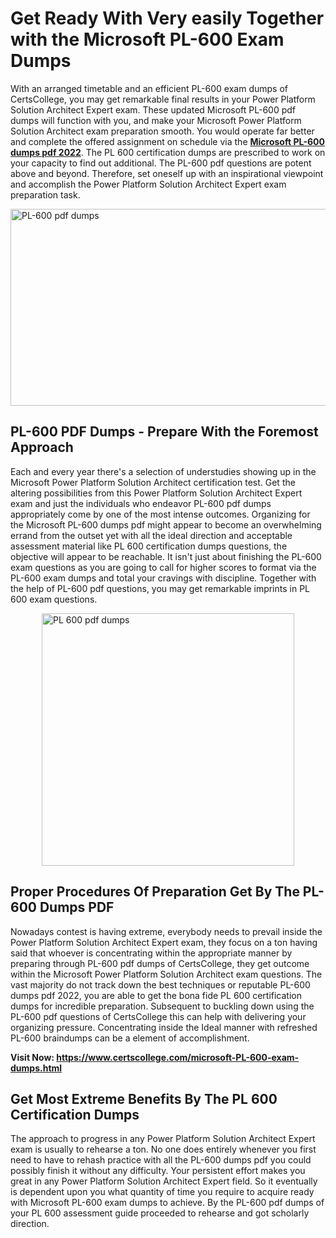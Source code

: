 <h1><strong>Get Ready With Very easily Together with the Microsoft PL-600 Exam Dumps&nbsp;</strong></h1>
<p><span style="font-weight: 400;">With an arranged timetable and an efficient  PL-600 exam dumps of CertsCollege, you may get remarkable final results in your Power Platform Solution Architect Expert exam. These updated Microsoft PL-600 pdf dumps will function with you, and make your Microsoft Power Platform Solution Architect exam preparation smooth. You would operate far better and complete the offered assignment on schedule via the <strong><a href="https://www.certscollege.com/microsoft-PL-600-exam-dumps.html">Microsoft PL-600 dumps pdf 2022</a></strong>. The PL 600 certification dumps are prescribed to work on your capacity to find out additional. The  PL-600 pdf questions are potent above and beyond. Therefore, set oneself up with an inspirational viewpoint and accomplish the Power Platform Solution Architect Expert exam preparation task.&nbsp;</span></p>
<p><span style="font-weight: 400;"><img style="display: block; margin-left: auto; margin-right: auto;" src="https://i.ibb.co/CPDK3ps/Yellow-and-Blue-Initiative-Blog-Banner.png" alt="PL-600 pdf dumps" width="559" height="315" /></span></p>
<h2><strong>PL-600 PDF Dumps - Prepare With the Foremost Approach</strong></h2>
<p><span style="font-weight: 400;">Each and every year there's a selection of understudies showing up in the Microsoft Power Platform Solution Architect certification test. Get the altering possibilities from this Power Platform Solution Architect Expert exam and just the individuals who endeavor PL-600 pdf dumps appropriately come by one of the most intense outcomes. Organizing for the Microsoft PL-600 dumps pdf might appear to become an overwhelming errand from the outset yet with all the ideal direction and acceptable assessment material like PL 600 certification dumps questions, the objective will appear to be reachable. It isn't just about finishing the PL-600 exam questions as you are going to call for higher scores to format via the PL-600 exam dumps and total your cravings with discipline. Together with the help of PL-600 pdf questions, you may get remarkable imprints in PL 600 exam questions.</span></p>
<p><span style="font-weight: 400;"><a href="https://tinyurl.com/2ez2zwr9"><img style="display: block; margin-left: auto; margin-right: auto;" src="https://i.ibb.co/9tMrhdY/Teacher-Appreciation-Invitation.png" alt="PL 600 pdf dumps " width="404" height="404" /></a></span></p>
<h2><strong>Proper Procedures Of Preparation Get By The PL-600 Dumps PDF</strong></h2>
<p><span style="font-weight: 400;">Nowadays contest is having extreme, everybody needs to prevail inside the Power Platform Solution Architect Expert exam, they focus on a ton having said that whoever is concentrating within the appropriate manner by preparing through PL-600 pdf dumps of CertsCollege, they get outcome within the Microsoft Power Platform Solution Architect exam questions. The vast majority do not track down the best techniques or reputable PL-600 dumps pdf 2022, you are able to get the bona fide PL 600 certification dumps for incredible preparation. Subsequent to buckling down using the  PL-600 pdf questions of CertsCollege this can help with delivering your organizing pressure. Concentrating inside the Ideal manner with refreshed PL-600 braindumps can be a element of accomplishment.</span></p>
<p><span style="font-weight: 400;"><strong>Visit Now: <a href="https://www.certscollege.com/microsoft-PL-600-exam-dumps.html">https://www.certscollege.com/microsoft-PL-600-exam-dumps.html</a></strong></span></p>
<h2><strong>Get Most Extreme Benefits By The PL 600 Certification Dumps</strong></h2>
<p><span style="font-weight: 400;">The approach to progress in any Power Platform Solution Architect Expert exam is usually to rehearse a ton. No one does entirely whenever you first need to have to rehash practice with all the PL-600 dumps pdf you could possibly finish it without any difficulty. Your persistent effort makes you great in any Power Platform Solution Architect Expert field. So it eventually is dependent upon you what quantity of time you require to acquire ready with Microsoft PL-600 exam dumps to achieve. By the PL-600 pdf dumps of your PL 600 assessment guide proceeded to rehearse and got scholarly direction.</span></p>
